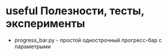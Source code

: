 # useful Полезности, тесты, эксперименты

- progress_bar.py - простой однострочный прогресс-бар с параметрыми


